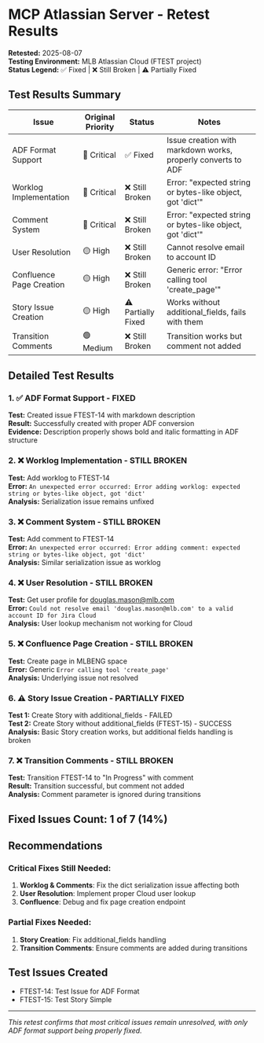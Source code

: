 # MCP Atlassian Server - Retest Results

**Retested:** 2025-08-07  
**Testing Environment:** MLB Atlassian Cloud (FTEST project)  
**Status Legend:** ✅ Fixed | ❌ Still Broken | ⚠️ Partially Fixed

## Test Results Summary

| Issue | Original Priority | Status | Notes |
|-------|------------------|--------|-------|
| ADF Format Support | 🔴 Critical | ✅ Fixed | Issue creation with markdown works, properly converts to ADF |
| Worklog Implementation | 🔴 Critical | ❌ Still Broken | Error: "expected string or bytes-like object, got 'dict'" |
| Comment System | 🔴 Critical | ❌ Still Broken | Error: "expected string or bytes-like object, got 'dict'" |
| User Resolution | 🟡 High | ❌ Still Broken | Cannot resolve email to account ID |
| Confluence Page Creation | 🟡 High | ❌ Still Broken | Generic error: "Error calling tool 'create_page'" |
| Story Issue Creation | 🟡 High | ⚠️ Partially Fixed | Works without additional_fields, fails with them |
| Transition Comments | 🟢 Medium | ❌ Still Broken | Transition works but comment not added |

## Detailed Test Results

### 1. ✅ ADF Format Support - FIXED
**Test:** Created issue FTEST-14 with markdown description  
**Result:** Successfully created with proper ADF conversion  
**Evidence:** Description properly shows bold and italic formatting in ADF structure  

### 2. ❌ Worklog Implementation - STILL BROKEN
**Test:** Add worklog to FTEST-14  
**Error:** `An unexpected error occurred: Error adding worklog: expected string or bytes-like object, got 'dict'`  
**Analysis:** Serialization issue remains unfixed  

### 3. ❌ Comment System - STILL BROKEN
**Test:** Add comment to FTEST-14  
**Error:** `An unexpected error occurred: Error adding comment: expected string or bytes-like object, got 'dict'`  
**Analysis:** Similar serialization issue as worklog  

### 4. ❌ User Resolution - STILL BROKEN
**Test:** Get user profile for douglas.mason@mlb.com  
**Error:** `Could not resolve email 'douglas.mason@mlb.com' to a valid account ID for Jira Cloud`  
**Analysis:** User lookup mechanism not working for Cloud  

### 5. ❌ Confluence Page Creation - STILL BROKEN
**Test:** Create page in MLBENG space  
**Error:** Generic `Error calling tool 'create_page'`  
**Analysis:** Underlying issue not resolved  

### 6. ⚠️ Story Issue Creation - PARTIALLY FIXED
**Test 1:** Create Story with additional_fields - FAILED  
**Test 2:** Create Story without additional_fields (FTEST-15) - SUCCESS  
**Analysis:** Basic Story creation works, but additional fields handling is broken  

### 7. ❌ Transition Comments - STILL BROKEN
**Test:** Transition FTEST-14 to "In Progress" with comment  
**Result:** Transition successful, but comment not added  
**Analysis:** Comment parameter is ignored during transitions  

## Fixed Issues Count: 1 of 7 (14%)

## Recommendations

### Critical Fixes Still Needed:
1. **Worklog & Comments**: Fix the dict serialization issue affecting both
2. **User Resolution**: Implement proper Cloud user lookup
3. **Confluence**: Debug and fix page creation endpoint

### Partial Fixes Needed:
1. **Story Creation**: Fix additional_fields handling
2. **Transition Comments**: Ensure comments are added during transitions

## Test Issues Created
- FTEST-14: Test Issue for ADF Format
- FTEST-15: Test Story Simple

---
*This retest confirms that most critical issues remain unresolved, with only ADF format support being properly fixed.*